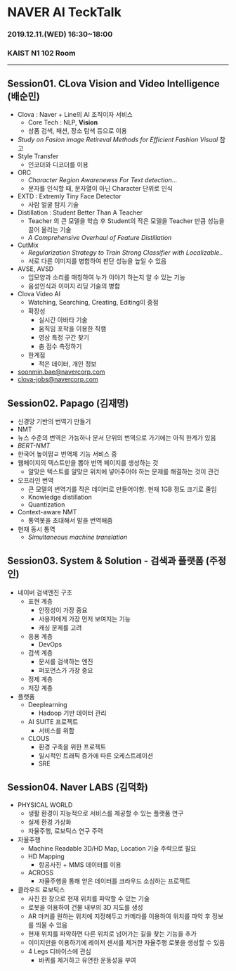# NAVER AI TeckTalk
### 2019.12.11.(WED) 16:30~18:00
### KAIST N1 102 Room
---

## Session01. CLova Vision and Video Intelligence (배순민)
- Clova : Naver + Line의 AI 조직이자 서비스
    - Core Tech :  NLP, **Vision**
    - 상품 검색, 패션, 장소 탐색 등으로 이용
- _Study on Fasion image Retireval Methods for Efficient Fashion Visual_ 참고
- Style Transfer
    - 인코더와 디코더를 이용
- ORC 
    - _Character Region Awarenewss For Text detection..._
    - 문자를 인식할 때, 문자열이 아닌 Character 단위로 인식
- EXTD : Extremly Tiny Face Detector
    - 사람 얼굴 탐지 기술
- Distillation : Student Better Than A Teacher
    - Teacher 의 큰 모델을 학습 후 Student의 작은 모델을 Teacher 만큼 성능을 끌어 올리는 기술
    - _A Comprehensive Overhaul of Feature Distillation_
- CutMix
    - _Regularization Strategy to Train Strong Classifier with Localizable.._
    - 서로 다른 이미지를 병합하여 판단 성능을 높일 수 있음
- AVSE, AVSD
    - 입모양과 소리를 매칭하여 누가 이야기 하는지 알 수 있는 기능
    - 음성인식과 이미지 리딩 기술의 병합
- Clova Video AI
    - Watching, Searching, Creating, Editing이 중점
    - 확장성
        - 실시간 아바타 기술
        - 움직임 포착을 이용한 직캠
        - 영상 특정 구간 찾기
        - 춤 점수 측정하기
    - 한계점
        - 적은 데이터, 개인 정보
- soonmin.bae@navercorp.com
- clova-jobs@navercorp.com

## Session02. Papago (김재명)
- 신경망 기반의 번역기 만들기
- NMT
- 뉴스 수준의 번역은 가능하나 문서 단위의 번역으로 가기에는 아직 한계가 있음
- *BERT-NMT*
- 한국어 높이맘ㄹ 번역체 기능 서비스 중
- 웹페이지의 텍스트만을 뽑아 번역 페이지를 생성하는 것
    - 알맞은 텍스트를 알맞은 위치에 넣어주어야 하는 문제를 해결하는 것이 관건
- 오프라인 번역
    - 큰 모델의 번역기를 작은 데이터로 만들어야함. 현재 1GB 정도 크기로 줄임
    - Knowledge distillation
    - Quantization
- Context-aware NMT
    - 통역봇을 초대해서 말을 번역해줌
- 현재 동시 통역
    - *Simultaneous machine translation*

## Session03. System & Solution - 검색과 플랫폼 (주정인)
- 네이버 검색엔진 구조
    - 표현 계층
        - 안정성이 가장 중요
        - 사용자에게 가장 먼저 보여지는 기능
        - 캐싱 문제를 고려
    - 응용 계층
        - DevOps
    - 검색 계층
        - 문서를 검색하는 엔진
        - 퍼포먼스가 가장 중요
    - 정제 계층
    - 저장 계층
- 플랫폼
    - Deeplearning
        - Hadoop 기반 데이터 관리
    - AI SUITE 프로젝트
        - 서비스를 위함
    - CLOUS
        - 환경 구축을 위한 프로젝트
        - 일시적인 트래픽 증가에 따른 오케스트레이션
        - SRE

## Session04. Naver LABS (김덕화)
- PHYSICAL WORLD
    - 생활 환경이 지능적으로 서비스를 제공할 수 있는 플랫폼 연구
    - 실제 환경 가상화
    - 자율주행, 로보틱스 연구 주력
- 자율주행
    - Machine Readable 3D/HD Map, Location 기술 주력으로 필요
    - HD Mapping
        - 항공사진 + MMS 데이터를 이용
    - ACROSS
        - 자율주행을 통해 얻은 데이터를 크라우드 소싱하는 프로젝트
- 클라우드 로보틱스
    - 사진 한 장으로 현재 위치를 파악할 수 있는 기술
    - 로봇을 이용하여 건물 내부의 3D 지도를 생성
    - AR 마커를 원하는 위치에 지정해두고 카메라를 이용하여 위치를 파악 후 정보를 띄울 수 있음
    - 현재 위치를 파악하면 다른 위치로 넘어가는 길을 찾는 기능을 추가
    - 이미지만을 이용하기에 레이저 센서를 제거한 자율주행 로봇을 생성할 수 있음
    - 4 Legs 디바이스에 관심
        - 바퀴를 제거하고 유연한 운동성을 부여
